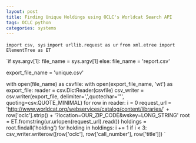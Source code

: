 ```yaml
---
layout: post
title: Finding Unique Holdings using OCLC's Worldcat Search API
tags: OCLC python
categories: systems
---
```



`import csv, sys`
`import urllib.request as ur`
`from xml.etree import ElementTree as ET`

`if sys.argv[1]:
   file_name = sys.argv[1]
else:
   file_name = 'report.csv'
   
export_file_name = 'unique.csv'

with open(file_name) as csvfile:
   with open(export_file_name, 'wt') as export_file:
      reader = csv.DictReader(csvfile)
      csv_writer = csv.writer(export_file, delimiter=',',quotechar='"', quoting=csv.QUOTE_MINIMAL)
      for row in reader:
         i = 0
         request_url = 'http://www.worldcat.org/webservices/catalog/content/libraries/' + row['oclc'].strip() + '?location=OUR_ZIP_CODE&wskey=LONG_STRING'
         root = ET.fromstring(ur.urlopen(request_url).read())
         holdings = root.findall('holding')
         for holding in holdings:
            i += 1
         if i < 3:
           csv_writer.writerow([row['oclc'], row['call_number'], row['title']])  `

